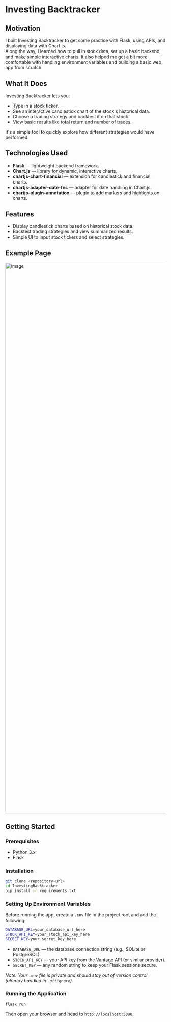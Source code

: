 # Investing Backtracker

## Motivation
I built Investing Backtracker to get some practice with Flask, using APIs, and displaying data with Chart.js.  
Along the way, I learned how to pull in stock data, set up a basic backend, and make simple interactive charts. It also helped me get a bit more comfortable with handling environment variables and building a basic web app from scratch.

## What It Does
Investing Backtracker lets you:
- Type in a stock ticker.
- See an interactive candlestick chart of the stock's historical data.
- Choose a trading strategy and backtest it on that stock.
- View basic results like total return and number of trades.

It's a simple tool to quickly explore how different strategies would have performed.
## Technologies Used
- **Flask** — lightweight backend framework.
- **Chart.js** — library for dynamic, interactive charts.
- **chartjs-chart-financial** — extension for candlestick and financial charts.
- **chartjs-adapter-date-fns** — adapter for date handling in Chart.js.
- **chartjs-plugin-annotation** — plugin to add markers and highlights on charts.

## Features
- Display candlestick charts based on historical stock data.
- Backtest trading strategies and view summarized results.
- Simple UI to input stock tickers and select strategies.

## Example Page
<img width="1728" alt="image" src="https://github.com/user-attachments/assets/398929eb-2c44-4976-86f1-62bc5959be1b" />


## Getting Started

### Prerequisites
- Python 3.x
- Flask

### Installation
```bash
git clone <repository-url>
cd InvestingBacktracker
pip install -r requirements.txt
```

### Setting Up Environment Variables
Before running the app, create a `.env` file in the project root and add the following:

```bash
DATABASE_URL=your_database_url_here
STOCK_API_KEY=your_stock_api_key_here
SECRET_KEY=your_secret_key_here
```

- `DATABASE_URL` — the database connection string (e.g., SQLite or PostgreSQL).
- `STOCK_API_KEY` — your API key from the Vantage API (or similar provider).
- `SECRET_KEY` — any random string to keep your Flask sessions secure.

*Note: Your `.env` file is private and should stay out of version control (already handled in `.gitignore`).*

### Running the Application
```bash
flask run
```
Then open your browser and head to `http://localhost:5000`.

